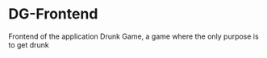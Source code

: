 # DG-Frontend
Frontend of the application Drunk Game, a game where the only purpose is to get drunk
